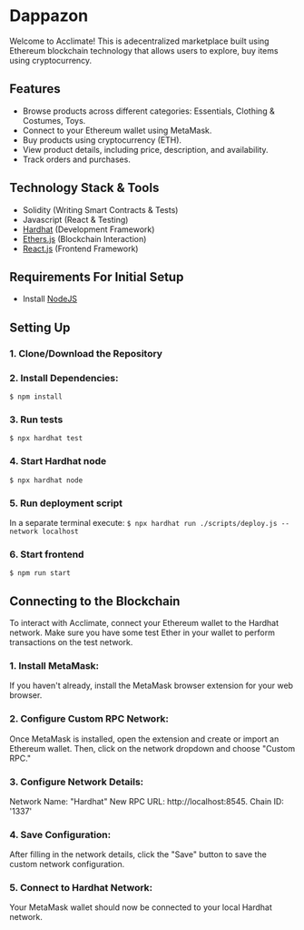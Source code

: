 # Dappazon
Welcome to Acclimate! This is adecentralized marketplace built using Ethereum blockchain technology that allows users to explore, buy items using cryptocurrency.

## Features
- Browse products across different categories: Essentials, Clothing & Costumes, Toys.
- Connect to your Ethereum wallet using MetaMask.
- Buy products using cryptocurrency (ETH).
- View product details, including price, description, and availability.
- Track orders and purchases.

## Technology Stack & Tools

- Solidity (Writing Smart Contracts & Tests)
- Javascript (React & Testing)
- [Hardhat](https://hardhat.org/) (Development Framework)
- [Ethers.js](https://docs.ethers.io/v5/) (Blockchain Interaction)
- [React.js](https://reactjs.org/) (Frontend Framework)

## Requirements For Initial Setup
- Install [NodeJS](https://nodejs.org/en/)

## Setting Up
### 1. Clone/Download the Repository

### 2. Install Dependencies:
`$ npm install`

### 3. Run tests
`$ npx hardhat test`

### 4. Start Hardhat node
`$ npx hardhat node`

### 5. Run deployment script
In a separate terminal execute:
`$ npx hardhat run ./scripts/deploy.js --network localhost`

### 6. Start frontend
`$ npm run start`

## Connecting to the Blockchain
To interact with Acclimate, connect your Ethereum wallet to the Hardhat network. Make sure you have some test Ether in your wallet to perform transactions on the test network.

### 1. Install MetaMask: 
If you haven't already, install the MetaMask browser extension for your web browser.

### 2. Configure Custom RPC Network: 
Once MetaMask is installed, open the extension and create or import an Ethereum wallet. Then, click on the network dropdown and choose "Custom RPC."

### 3. Configure Network Details:
Network Name: "Hardhat" 
New RPC URL: http://localhost:8545.
Chain ID: '1337'

### 4. Save Configuration: 
After filling in the network details, click the "Save" button to save the custom network configuration.

### 5. Connect to Hardhat Network: 
Your MetaMask wallet should now be connected to your local Hardhat network.


